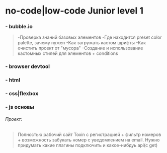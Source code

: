 # no-code|low-code Junior level 1

### - bubble.io
> -Проверка знаний базовых элементов 
> -Где находится preset color palette, зачему нужен
> -Как загружать кастом шрифты
> -Как очистить проект от "мусора"
> -Создание и использование кастомных стилей для элементов + conditions
> 

### - browser devtool

### - html 

### - css|flexbox

### - js основы

###### Проект: 
> Полностью рабочий сайт Toxin с регистрацией + фильтр номеров + возможность забукать номер с уведомлением на email. 
> Нужно придумать какие плагины подключить и какое-нибдуь api(c get) 
